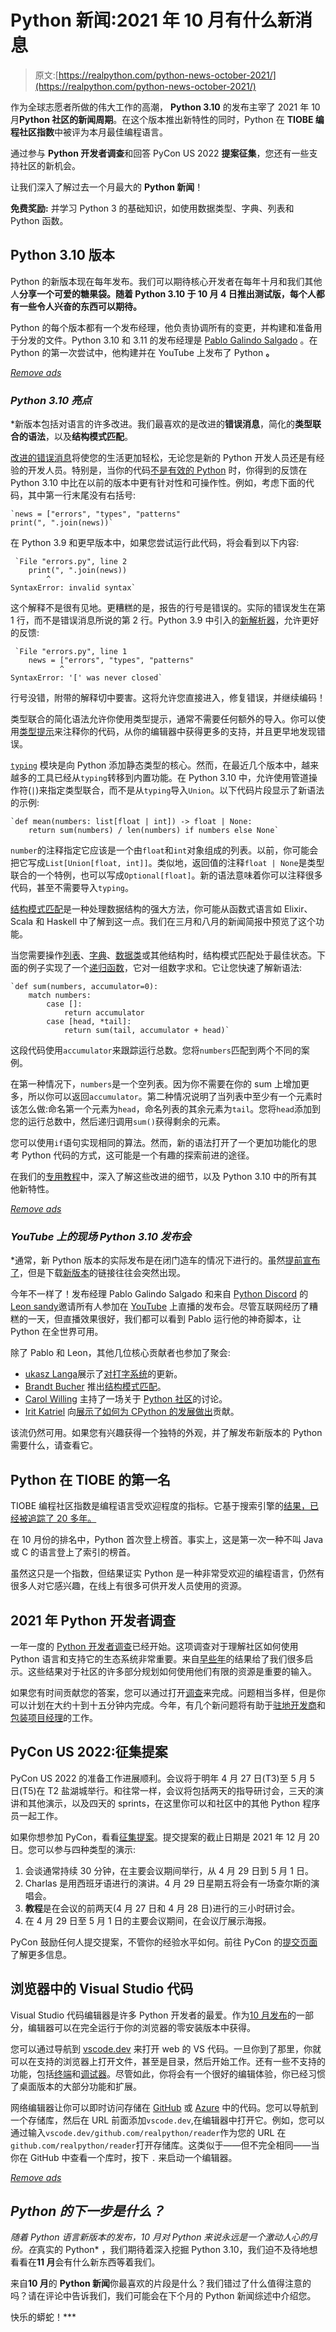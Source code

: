 # Python 新闻:2021 年 10 月有什么新消息

> 原文:[https://realpython.com/python-news-october-2021/](https://realpython.com/python-news-october-2021/)

作为全球志愿者所做的伟大工作的高潮， **Python 3.10** 的发布主宰了 2021 年 10 月**Python 社区的新闻周期**。在这个版本推出新特性的同时，Python 在 **TIOBE 编程社区指数**中被评为本月最佳编程语言。

通过参与 **Python 开发者调查**和回答 PyCon US 2022 **提案征集**，您还有一些支持社区的新机会。

让我们深入了解过去一个月最大的 **Python 新闻**！

**免费奖励:** 并学习 Python 3 的基础知识，如使用数据类型、字典、列表和 Python 函数。

## Python 3.10 版本

Python 的新版本现在每年发布。我们可以期待核心开发者在每年十月和我们其他人**分享一个可爱的糖果袋。随着 Python 3.10 于 10 月 4 日推出测试版，每个人都有一些令人兴奋的东西可以期待。**

Python 的每个版本都有一个发布经理，他负责协调所有的变更，并构建和准备用于分发的文件。Python 3.10 和 3.11 的发布经理是 [Pablo Galindo Salgado](https://twitter.com/pyblogsal) 。在 Python 的第一次尝试中，他构建并在 YouTube 上发布了 Python **。**

[*Remove ads*](/account/join/)

### *Python 3.10 亮点*

 *新版本包括对语言的许多改进。我们最喜欢的是改进的**错误消息**，简化的**类型联合的语法**，以及**结构模式匹配**。

[改进的错误消息](https://realpython.com/python310-new-features/#better-error-messages)将使您的生活更加轻松，无论您是新的 Python 开发人员还是有经验的开发人员。特别是，当你的代码[不是有效的 Python](https://realpython.com/invalid-syntax-python/) 时，你得到的反馈在 Python 3.10 中比在以前的版本中更有针对性和可操作性。例如，考虑下面的代码，其中第一行末尾没有右括号:

```
`news = ["errors", "types", "patterns"
print(", ".join(news))` 
```

在 Python 3.9 和更早版本中，如果您尝试运行此代码，将会看到以下内容:

```
 `File "errors.py", line 2
    print(", ".join(news))
        ^
SyntaxError: invalid syntax` 
```

这个解释不是很有见地。更糟糕的是，报告的行号是错误的。实际的错误发生在第 1 行，而不是错误消息所说的第 2 行。Python 3.9 中引入的[新解析器](https://realpython.com/python39-new-features/#a-more-powerful-python-parser)，允许更好的反馈:

```
 `File "errors.py", line 1
    news = ["errors", "types", "patterns"
           ^
SyntaxError: '[' was never closed` 
```

行号没错，附带的解释切中要害。这将允许您直接进入，修复错误，并继续编码！

类型联合的简化语法允许你使用类型提示，通常不需要任何额外的导入。你可以使用[类型提示](https://realpython.com/python-type-checking/)来注释你的代码，从你的编辑器中获得更多的支持，并且更早地发现错误。

[`typing`](https://docs.python.org/3/library/typing.html) 模块是向 Python 添加静态类型的核心。然而，在最近几个版本中，越来越多的工具已经从`typing`转移到内置功能。在 Python 3.10 中，允许使用管道操作符(`|`)来指定类型联合，而不是从`typing`导入`Union`。以下代码片段显示了新语法的示例:

```
`def mean(numbers: list[float | int]) -> float | None:
    return sum(numbers) / len(numbers) if numbers else None` 
```

`number`的注释指定它应该是一个由`float`和`int`对象组成的列表。以前，你可能会把它写成`List[Union[float, int]]`。类似地，返回值的注释`float | None`是类型联合的一个特例，也可以写成`Optional[float]`。新的语法意味着你可以注释很多代码，甚至不需要导入`typing`。

[结构模式匹配](https://realpython.com/python310-new-features/#structural-pattern-matching)是一种处理数据结构的强大方法，你可能从函数式语言如 Elixir、Scala 和 Haskell 中了解到这一点。我们在三月和八月的新闻简报中预览了这个功能。

当您需要操作[列表](https://realpython.com/python-lists-tuples/)、[字典](https://realpython.com/python-dicts/)、[数据类](https://realpython.com/python-data-classes/)或其他结构时，结构模式匹配处于最佳状态。下面的例子实现了一个[递归函数](https://realpython.com/python-recursion/)，它对一组数字求和。它让您快速了解新语法:

```
`def sum(numbers, accumulator=0):
    match numbers:
        case []:
            return accumulator
        case [head, *tail]:
            return sum(tail, accumulator + head)` 
```

这段代码使用`accumulator`来跟踪运行总数。您将`numbers`匹配到两个不同的案例。

在第一种情况下，`numbers`是一个空列表。因为你不需要在你的 sum 上增加更多，所以你可以返回`accumulator`。第二种情况说明了当列表中至少有一个元素时该怎么做:命名第一个元素为`head`，命名列表的其余元素为`tail`。您将`head`添加到您的运行总数中，然后递归调用`sum()`获得剩余的元素。

您可以使用`if`语句实现相同的算法。然而，新的语法打开了一个更加功能化的思考 Python 代码的方式，这可能是一个有趣的探索前进的途径。

在我们的[专用教程](https://realpython.com/python310-new-features/)中，深入了解这些改进的细节，以及 Python 3.10 中的所有其他新特性。

[*Remove ads*](/account/join/)

### *YouTube 上的现场 Python 3.10 发布会*

 *通常，新 Python 版本的实际发布是在闭门造车的情况下进行的。虽然[提前宣布了](https://www.python.org/dev/peps/pep-0619/)，但是下载[新版本](https://www.python.org/downloads/release/python-3100/)的链接往往会突然出现。

今年不一样了！发布经理 Pablo Galindo Salgado 和来自 [Python Discord](https://www.pythondiscord.com/) 的[Leon sandy](https://twitter.com/lemonsaurus_rex)邀请所有人参加在 [YouTube](https://www.youtube.com/watch?v=AHT2l3hcIJg) 上直播的发布会。尽管互联网经历了糟糕的一天，但直播效果很好，我们都可以看到 Pablo 运行他的神奇脚本，让 Python 在全世界可用。

除了 Pablo 和 Leon，其他几位核心贡献者也参加了聚会:

*   [ukasz Langa](https://twitter.com/llanga)展示了[对打字系统](https://www.youtube.com/watch?v=AHT2l3hcIJg&t=22m15s)的更新。
*   [Brandt Bucher](https://github.com/brandtbucher) 推出[结构模式匹配](https://www.youtube.com/watch?v=AHT2l3hcIJg&t=43m53s)。
*   [Carol Willing](https://twitter.com/WillingCarol) 主持了一场关于 [Python 社区](https://www.youtube.com/watch?v=AHT2l3hcIJg&t=67m50s)的讨论。
*   [Irit Katriel](https://github.com/iritkatriel) 向[展示了如何为 CPython 的发展做出](https://www.youtube.com/watch?v=AHT2l3hcIJg&t=122m53s)贡献。

该流仍然可用。如果您有兴趣获得一个独特的外观，并了解发布新版本的 Python 需要什么，请查看它。

## Python 在 TIOBE 的第一名

TIOBE 编程社区指数是编程语言受欢迎程度的指标。它基于搜索引擎的[结果，已经被追踪了 20 多年。](https://www.tiobe.com/tiobe-index/programming-languages-definition/)

在 10 月份的排名中，Python 首次登上榜首。事实上，这是第一次一种不叫 Java 或 C 的语言登上了索引的榜首。

虽然这只是一个指数，但结果证实 Python 是一种非常受欢迎的编程语言，仍然有很多人对它感兴趣，在线上有很多可供开发人员使用的资源。

## 2021 年 Python 开发者调查

一年一度的 [Python 开发者调查](https://surveys.jetbrains.com/s3/c1-python-developers-survey-2021)已经开始。这项调查对于理解社区如何使用 Python 语言和支持它的生态系统非常重要。来自[早些年](https://www.jetbrains.com/lp/python-developers-survey-2020/)的结果给了我们很多启示。这些结果对于社区的许多部分规划如何使用他们有限的资源是重要的输入。

如果您有时间贡献您的答案，您可以通过打开[调查](https://surveys.jetbrains.com/s3/c1-python-developers-survey-2021)来完成。问题相当多样，但是你可以计划在大约十到十五分钟内完成。今年，有几个新问题将有助于[驻地开发商](https://realpython.com/python-news-july-2021/#cpython-has-a-full-time-developer-in-residence)和[包装项目经理](https://realpython.com/python-news-august-2021/#python-has-a-packaging-project-manager)的工作。

## PyCon US 2022:征集提案

PyCon US 2022 的准备工作进展顺利。会议将于明年 4 月 27 日(T3)至 5 月 5 日(T5)在 T2 盐湖城举行。和往常一样，会议将包括两天的指导研讨会，三天的演讲和其他演示，以及四天的 sprints，在这里你可以和社区中的其他 Python 程序员一起工作。

如果你想参加 PyCon，看看[征集提案](https://pycon.blogspot.com/2021/10/pycon-us-2022-call-for-proposals-is-open.html)。提交提案的截止日期是 2021 年 12 月 20 日。您可以参与四种类型的演示:

1.  会谈通常持续 30 分钟，在主要会议期间举行，从 4 月 29 日到 5 月 1 日。
2.  Charlas 是用西班牙语进行的演讲。4 月 29 日星期五将会有一场查尔斯的演唱会。
3.  **教程**是在会议的前两天(4 月 27 日和 4 月 28 日)进行的三小时研讨会。
4.  在 4 月 29 日至 5 月 1 日的主要会议期间，在会议厅展示海报。

PyCon 鼓励任何人提交提案，不管你的经验水平如何。前往 PyCon 的[提交页面](https://us.pycon.org/2022/speaking/speaking/)了解更多信息。

## 浏览器中的 Visual Studio 代码

Visual Studio 代码编辑器是许多 Python 开发者的最爱。作为[10 月发布](https://code.visualstudio.com/updates/v1_62)的一部分，编辑器可以在完全运行于你的浏览器的零安装版本中获得。

您可以通过导航到 [vscode.dev](https://vscode.dev/) 来打开 web 的 VS 代码。一旦你到了那里，你就可以在支持的浏览器上打开文件，甚至是目录，然后开始工作。还有一些不支持的功能，包括[终端](https://realpython.com/advanced-visual-studio-code-python/#setting-up-your-terminal)和[调试器](https://realpython.com/advanced-visual-studio-code-python/#debugging-your-python-scripts-in-visual-studio-code)。尽管如此，你将会有一个很好的编辑体验，你已经习惯了桌面版本的大部分功能和扩展。

网络编辑器让你可以即时访问存储在 [GitHub](https://github.com/) 或 [Azure](https://dev.azure.com/) 中的代码。您可以导航到一个存储库，然后在 URL 前面添加`vscode.dev`,在编辑器中打开它。例如，您可以通过输入`vscode.dev/github.com/realpython/reader`作为您的 URL 在`github.com/realpython/reader`打开存储库。这类似于——但不完全相同——当你在 GitHub 中查看一个库时，按下 `.` 来启动一个编辑器。

[*Remove ads*](/account/join/)

## *Python 的下一步是什么？*

 *随着 Python 语言新版本的发布，10 月对 Python 来说永远是一个激动人心的月份。在*真实的 Python* ，我们期待着深入挖掘 Python 3.10，我们迫不及待地想看看在**11 月**会有什么新东西等着我们。

来自**10 月**的 **Python 新闻**你最喜欢的片段是什么？我们错过了什么值得注意的吗？请在评论中告诉我们，我们可能会在下个月的 Python 新闻综述中介绍您。

快乐的蟒蛇！***